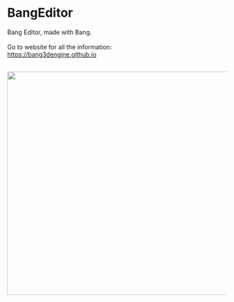 # BangEditor
Bang Editor, made with Bang. <br/>
<br/>
Go to website for all the information: <br/>
https://bang3dengine.github.io <br/>

<br/>
<img src="https://github.com/Bang3DEngine/Bang/blob/TFG/EngineAssets/Logos/LogoBang_512.png" width="512">
<br/> <br/>
